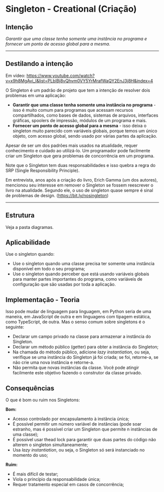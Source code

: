 # Singleton - Creational (Criação)

## Intenção

*Garantir que uma classe tenha somente uma instância no programa e fornecer um ponto de acesso global para a mesma.*

---

## Destilando a intenção

Em vídeo: https://www.youtube.com/watch?v=x9h8MgAvi_I&list=PLbIBj8vQhvm0VY5YrMrafWaQY2EnJ3j8H&index=4

O Singleton é um padrão de projeto que tem a intenção de resolver dois problemas em uma aplicação:  

- **Garantir que uma classe tenha somente uma instância no programa** - isso é muito comum para programas que acessam recursos compartilhados, como bases de dados, sistemas de arquivos, interfaces gráficas, spoolers de impressão, módulos de um programa e mais.
- **Fornecer um ponto de acesso global para a mesma** - isso deixa o singleton muito parecido com variáveis globais, porque temos um único objeto, com acesso global, sendo usado por várias partes da aplicação.

Apesar de ser um dos padrões mais usados na atualidade, requer conhecimento e cuidado ao utilizá-lo. Um programador pode facilmente criar um Singleton que gera problemas de concorrência em um programa.

Note que o Singleton tem duas responsabilidades e isso quebra a regra do SRP (Single Responsibility Principle).

Em entrevista, anos após a criação do livro, Erich Gamma (um dos autores), mencionou seu interesse em remover o Singleton se fossem reescrever o livro na atualidade. Segundo ele, o uso de singleton quase sempre é sinal de problemas de design. (https://bit.ly/nosingleton) 

---

## Estrutura

Veja a pasta diagramas.

## Aplicabilidade

Use o singleton quando:

- Use o singleton quando uma classe precisa ter somente uma instância disponível em todo o seu programa;
- Use o singleton quando perceber que está usando variáveis globais para manter partes importantes do programa, como variáveis de configuração que são usadas por toda a aplicação.

## Implementação - Teoria

Isso pode mudar de linguagem para linguagem, em Python seria de uma maneira, em JavaScript de outra e em linguagens com tipagem estática, como TypeScript, de outra. Mas o senso comum sobre singletons é o seguinte:

- Declarar um campo privado na classe para armazenar a instância do Singleton.
- Declarar um método público (getter) para obter a instância do Singleton;
- Na chamada do método público, adicione *lazy instantiation*, ou seja, verifique se uma instância do Singleton já foi criada; se foi, retorne-a, se não crie uma nova instância e retorne-a.
- Não permita que novas instâncias da classe. Você pode atingir facilmente este objetivo fazendo o construtor da classe privado.

## Consequências

O que é bom ou ruim nos Singletons:

**Bom:**
- Acesso controlado por encapsulamento à instância única;
- É possível permitir um número variável de instâncias (pode soar estranho, mas é possível criar um Singleton que permite n instâncias de uma classe);
- É possível usar thead lock para garantir que duas partes do código não alterem o singleton simultaneamente;
- Usa *lazy instantiation*, ou seja, o Singleton só será instanciado no momento do uso;

**Ruim:**
- É mais difícil de testar;
- Viola o princípio da responsabilidade única;
- Requer tratamento especial em casos de concorrência;

